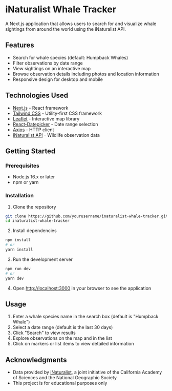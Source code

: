 # iNaturalist Whale Tracker

A Next.js application that allows users to search for and visualize whale sightings from around the world using the iNaturalist API.

## Features

- Search for whale species (default: Humpback Whales)
- Filter observations by date range
- View sightings on an interactive map
- Browse observation details including photos and location information
- Responsive design for desktop and mobile

## Technologies Used

- [Next.js](https://nextjs.org/) - React framework
- [Tailwind CSS](https://tailwindcss.com/) - Utility-first CSS framework
- [Leaflet](https://leafletjs.com/) - Interactive map library
- [React-Datepicker](https://reactdatepicker.com/) - Date range selection
- [Axios](https://axios-http.com/) - HTTP client
- [iNaturalist API](https://api.inaturalist.org/v1/docs/) - Wildlife observation data

## Getting Started

### Prerequisites

- Node.js 16.x or later
- npm or yarn

### Installation

1. Clone the repository

```bash
git clone https://github.com/yourusername/inaturalist-whale-tracker.git
cd inaturalist-whale-tracker
```

2. Install dependencies

```bash
npm install
# or
yarn install
```

3. Run the development server

```bash
npm run dev
# or
yarn dev
```

4. Open [http://localhost:3000](http://localhost:3000) in your browser to see the application

## Usage

1. Enter a whale species name in the search box (default is "Humpback Whale")
2. Select a date range (default is the last 30 days)
3. Click "Search" to view results
4. Explore observations on the map and in the list
5. Click on markers or list items to view detailed information

## Acknowledgments

- Data provided by [iNaturalist](https://www.inaturalist.org/), a joint initiative of the California Academy of Sciences and the National Geographic Society
- This project is for educational purposes only
